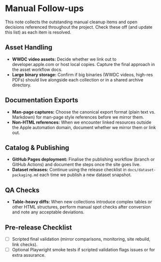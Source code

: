 # Manual Follow-ups

This note collects the outstanding manual cleanup items and open decisions
referenced throughout the project. Check these off (and update this list)
as each item is resolved.

## Asset Handling
- **WWDC video assets:** Decide whether we link out to developer.apple.com or
  host local copies. Capture the final approach in the asset workflow docs.
- **Large binary storage:** Confirm if big binaries (WWDC videos, high-res PDFs)
  should live alongside each collection or in a shared archive directory.

## Documentation Exports
- **Man-page captures:** Choose the canonical export format (plain text vs.
  Markdown) for man-page style references before we mirror them.
- **Non-HTML references:** When we encounter linked resources outside the Apple
  automation domain, document whether we mirror them or link out.

## Catalog & Publishing
- **GitHub Pages deployment:** Finalise the publishing workflow (branch or
  GitHub Actions) and document the steps once the site goes live.
- **Dataset releases:** Continue using the release checklist in
  `docs/dataset-packaging.md` each time we publish a new dataset snapshot.

## QA Checks
- **Table-heavy diffs:** When new collections introduce complex tables or other
  HTML structures, perform manual spot checks after conversion and note any
  acceptable deviations.

## Pre-release Checklist
- [ ] Scripted final validation (mirror comparisons, monitoring, site rebuild, link checks).
- [ ] Optional Playwright smoke tests if scripted validation flags issues or for extra assurance.

